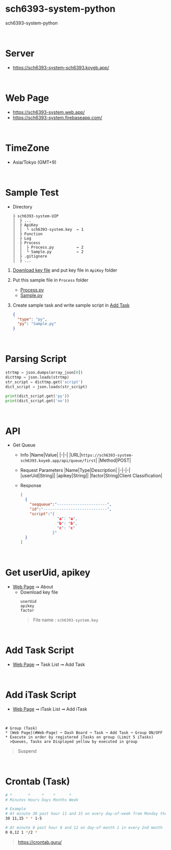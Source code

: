 # sch6393-system-python
sch6393-system-python

<br>

# Server
* https://sch6393-system-sch6393.koyeb.app/

<br>

# Web Page
* https://sch6393-system.web.app/
* https://sch6393-system.firebaseapp.com/

<br>

# TimeZone
* Asia/Tokyo (GMT+9)

<br>

# Sample Test
* Directory
  ```
  ├ sch6393-system-UIP
  │  ├ ...
  │  ├ ApiKey
  │  │  └ sch6393-system.key  ← 1
  │  ├ Function
  │  ├ Log
  │  ├ Process
  │  │  ├ Process.py          ← 2
  │  │  └ Sample.py           ← 2
  │  ├ .gitignore
  │  ├ ...
  ```

1. [Download key file](#get-useruid-apikey) and put key file in `ApiKey` folder

1. Put this sample file in `Process` folder
    * [Process.py](./Process/Process.py)
    * [Sample.py](./Process/Sample.py)

1. Create sample task and write sample script in [Add Task](#add-task-script)
    ```JSON
    {
      "type": "py",
      "py": "Sample.py"
    }
    ```

<br>

# Parsing Script
```py
strtmp = json.dumps(array_json[0])
dicttmp = json.loads(strtmp)
str_script = dicttmp.get('script')
dict_script = json.loads(str_script)

print(dict_script.get('py'))
print(dict_script.get('no'))
```

<br>

# API
* Get Queue
  * Info
    |Name|Value|
    |-|-|
    |URL|`https://sch6393-system-sch6393.koyeb.app/api/queue/first`|
    |Method|POST|

  * Request Parameters
    |Name|Type|Description|
    |-|-|-|
    |userUid|String||
    |apikey|String||
    |factor|String|Client Classification|

  * Response
    ```JSON
    [
      {
        "seqqueue":"----------------------",
        "id":"----------------------------",
        "script":"{
                    "a": "a",
                    "b": "b",
                    "c": "c"
                  }"
      }
    ]
    ```

<br>

# Get userUid, apikey
* [Web Page](#Web-Page) ➞ About
  * Download key file
    ```
    userUid
    apikey
    factor
    ```
    >File name : `sch6393-system.key`

<br>

# Add Task Script
* [Web Page](#Web-Page) ➞ Task List ➞ Add Task

<br>

# Add iTask Script
* [Web Page](#Web-Page) ➞ iTask List ➞ Add iTask

<br>

```
# Group (Task)
* [Web Page](#Web-Page) ➞ Dash Board ➞ Task ➞ Add Task ➞ Group ON/OFF
* Execute in order by registered iTasks on group (Limit 5 iTasks)
  >Queues, Tasks are Displayed yellow by executed in group
```
>Suspend

<br>

# Crontab (Task)
```sh
# *       *     *    *      *
# Minutes Hours Days Months Week

# Example
# At minute 30 past hour 11 and 15 on every day-of-week from Monday through Friday
30 11,15 * * 1-5

# At minute 0 past hour 0 and 12 on day-of-month 1 in every 2nd month
0 0,12 1 */2 *
```
>https://crontab.guru/

<br>

